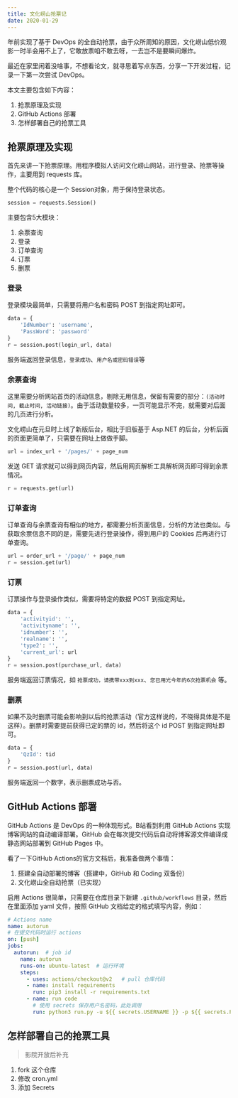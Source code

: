 ```yaml
---
title: 文化崂山抢票记
date: 2020-01-29
---
```


年前实现了基于 DevOps 的全自动抢票，由于众所周知的原因，文化崂山低价观影一时半会用不上了，它敢放票咱不敢去呀，一去岂不是要瞬间爆炸。

最近在家里闲着没啥事，不想看论文，就寻思着写点东西，分享一下开发过程，记录一下第一次尝试 DevOps。

<!--more-->

本文主要包含如下内容：
1. 抢票原理及实现
2. GitHub Actions 部署
3. 怎样部署自己的抢票工具

## 抢票原理及实现

首先来讲一下抢票原理。用程序模拟人访问文化崂山网站，进行登录、抢票等操作，主要用到 requests 库。

整个代码的核心是一个 Session对象，用于保持登录状态。

```python
session = requests.Session()
```

主要包含5大模块：
1. 余票查询
1. 登录
1. 订单查询
1. 订票
1. 删票


### 登录

登录模块最简单，只需要将用户名和密码 POST 到指定网址即可。

```python
data = {
	'IdNumber': 'username',
	'PassWord': 'password'
}
r = session.post(login_url, data)
```

服务端返回登录信息，`登录成功`、`用户名或密码错误`等

### 余票查询

这里需要分析网站首页的活动信息，剔除无用信息，保留有需要的部分：`(活动时间, 截止时间, 活动链接)`。由于活动数量较多，一页可能显示不完，就需要对后面的几页进行分析。

文化崂山在元旦时上线了新版后台，相比于旧版基于 Asp.NET 的后台，分析后面的页面更简单了，只需要在网址上做做手脚。

```python
url = index_url + '/pages/' + page_num
```

发送 GET 请求就可以得到网页内容，然后用网页解析工具解析网页即可得到余票情况。

```python
r = requests.get(url)
```

### 订单查询

订单查询与余票查询有相似的地方，都需要分析页面信息，分析的方法也类似。与获取余票信息不同的是，需要先进行登录操作，得到用户的 Cookies 后再进行订单查询。

```python
url = order_url + '/page/' + page_num
r = session.get(url)
```

### 订票

订票操作与登录操作类似，需要将特定的数据 POST 到指定网址。

```python
data = {
	'activityid': '',
	'activityname': '',
	'idnumber': '',
	'realname': '',
	'type2': '',
	'current_url': url
}
r = session.post(purchase_url, data)
```

服务端返回订票情况，如 `抢票成功，请携带xxx到xxx`、`您已用光今年的6次抢票机会` 等。

### 删票

如果不及时删票可能会影响到以后的抢票活动（官方这样说的，不晓得具体是不是这样）。删票时需要提前获得已定的票的 id，然后将这个 id POST 到指定网址即可。

```python
data = {
	'QzId': tid
}
r = session.post(url, data)
```

服务端返回一个数字，表示删票成功与否。


## GitHub Actions 部署

GitHub Actions 是 DevOps 的一种体现形式。B站看到利用 GitHub Actions 实现博客网站的自动编译部署。GitHub 会在每次提交代码后自动将博客源文件编译成静态网站部署到 GitHub Pages 中。

看了一下GitHub Actions的官方文档后，我准备做两个事情：
1. 搭建全自动部署的博客（搭建中，GitHub 和 Coding 双备份）
1. 文化崂山全自动抢票（已实现）

启用 Actions 很简单，只需要在仓库目录下新建 `.github/workflows` 目录，然后在里面添加 yaml 文件，按照 GitHub 文档给定的格式填写内容，例如：

```yaml
# Actions name
name: autorun
# 在提交代码时运行 actions
on: [push]
jobs:
  autorun:	# job id
    name: autorun
    runs-on: ubuntu-latest	# 运行环境
    steps:
      - uses: actions/checkout@v2	# pull 仓库代码
      - name: install requirements
        run: pip3 install -r requirements.txt
      - name: run code
        # 使用 secrets 保存用户名密码，此处调用
        run: python3 run.py -u ${{ secrets.USERNAME }} -p ${{ secrets.PASSWORD }}
```

## 怎样部署自己的抢票工具

> 影院开放后补充

1. fork 这个仓库
1. 修改 cron.yml
1. 添加 Secrets
